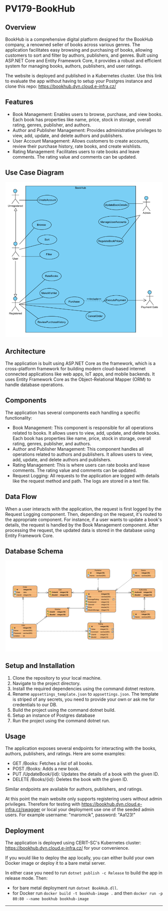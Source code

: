 # PV179-BookHub



## Overview

BookHub is a comprehensive digital platform designed for the BookHub company, a renowned seller of books across various genres. The application facilitates easy browsing and purchasing of books, allowing customers to sort and filter by authors, publishers, and genres. Built using ASP.NET Core and Entity Framework Core, it provides a robust and efficient system for managing books, authors, publishers, and user ratings.

The website is deployed and published in a Kubernetes cluster. Use this link to evaluate the app without having to setup your Postgres instance and clone this repo: https://bookhub.dyn.cloud.e-infra.cz/
## Features

- Book Management: Enables users to browse, purchase, and view books. Each book has properties like name, price, stock in storage, overall rating, genres, publisher, and authors.
- Author and Publisher Management: Provides administrative privileges to view, add, update, and delete authors and publishers.
- User Account Management: Allows customers to create accounts, review their purchase history, rate books, and create wishlists.
- Rating Management: Facilitates users to rate books and leave comments. The rating value and comments can be updated.

## Use Case Diagram
![Use Case Diagram](usecase.png)

## Architecture
The application is built using ASP.NET Core as the framework, which is a cross-platform framework for building modern cloud-based internet connected applications like web apps, IoT apps, and mobile backends. It uses Entity Framework Core as the Object-Relational Mapper (ORM) to handle database operations.

## Components
The application has several components each handling a specific functionality:

- Book Management: This component is responsible for all operations related to books. It allows users to view, add, update, and delete books. Each book has properties like name, price, stock in storage, overall rating, genres, publisher, and authors.
- Author and Publisher Management: This component handles all operations related to authors and publishers. It allows users to view, add, update, and delete authors and publishers.
- Rating Management: This is where users can rate books and leave comments. The rating value and comments can be updated.
- Request Logging: All requests to the application are logged with details like the request method and path. The logs are stored in a text file.

## Data Flow
When a user interacts with the application, the request is first logged by the Request Logging component. Then, depending on the request, it's routed to the appropriate component. For instance, if a user wants to update a book's details, the request is handled by the Book Management component. After processing the request, the updated data is stored in the database using Entity Framework Core.

## Database Schema
![ERD Diagram](erd.png)

## Setup and Installation

1. Clone the repository to your local machine.
2. Navigate to the project directory.
3. Install the required dependencies using the command dotnet restore.
4. Rename `appsettings_template.json` to `appsettings.json`. The template is striped of any secrets, you need to provide your own or ask me for credentials to our DB.
5. Build the project using the command dotnet build.
6. Setup an instance of Postgres database
7. Run the project using the command dotnet run.

## Usage
The application exposes several endpoints for interacting with the books, authors, publishers, and ratings. Here are some examples:
- GET /Books: Fetches a list of all books.
- POST /Books: Adds a new book.
- PUT /UpdateBook/{id}: Updates the details of a book with the given ID.
- DELETE /Books/{id}: Deletes the book with the given ID.

Similar endpoints are available for authors, publishers, and ratings.

At this point the main website only supports registering users without admin privileges. Therefore for testing with https://bookhub.dyn.cloud.e-infra.cz/swagger or local your deployment use one of the seeded admin users. For example username: "maromcik", password: "Aa123!"

## Deployment
The application is deployed using CERIT-SC's Kubernetes cluster: https://bookhub.dyn.cloud.e-infra.cz/ for your convenience.

If you would like to deploy the app locally, you can either build your own Docker image or deploy it to a bare metal server.

In either case you need to run `dotnet publish -c Release` to build the app in release mode. Then:
- for bare metal deployment run `dotnet BookHub.dll`.
- for Docker run `docker build -t bookhub-image .` and then `docker run -p 80:80 --name bookhub bookhub-image`
***